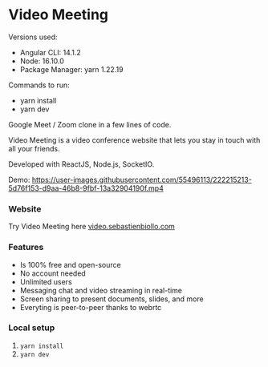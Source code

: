 # Video Meeting

Versions used:

- Angular CLI: 14.1.2
- Node: 16.10.0
- Package Manager: yarn 1.22.19

Commands to run:

- yarn install
- yarn dev

Google Meet / Zoom clone in a few lines of code.

Video Meeting is a video conference website that lets you stay in touch with all your friends.

Developed with ReactJS, Node.js, SocketIO.

Demo:
https://user-images.githubusercontent.com/55496113/222215213-5d76f153-d9aa-46b8-9fbf-13a32904190f.mp4



### Website

Try Video Meeting here [video.sebastienbiollo.com](https://video.sebastienbiollo.com)

### Features

- Is 100% free and open-source
- No account needed
- Unlimited users
- Messaging chat and video streaming in real-time
- Screen sharing to present documents, slides, and more
- Everyting is peer-to-peer thanks to webrtc

### Local setup

1. `yarn install`
2. `yarn dev`
